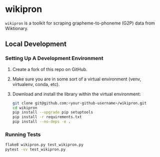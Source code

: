 # wikipron

`wikipron` is a toolkit for scraping grapheme-to-phoneme (G2P) data from Wiktionary.

## Local Development

### Setting Up A Development Environment

1. Create a fork of this repo on GitHub.
2. Make sure you are in some sort of a virtual environment
   (venv, virtualenv, conda, etc).
3. Download and install the library within the virtual environment:

    ```bash
    git clone git@github.com:<your-github-username>/wikipron.git
    cd wikipron
    pip install --upgrade pip setuptools
    pip install -r requirements.txt
    pip install --no-deps -e .
    ```

### Running Tests

```bash
flake8 wikipron.py test_wikipron.py
pytest -vv test_wikipron.py
```
